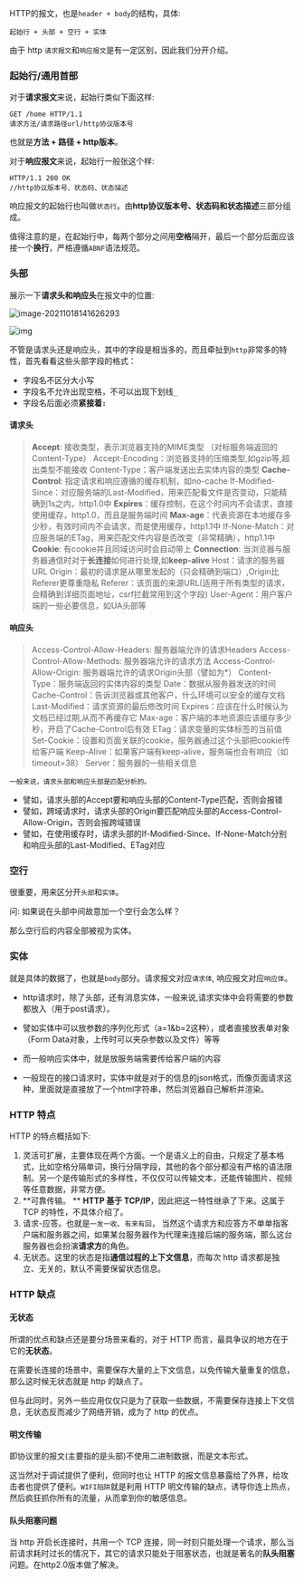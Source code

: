  HTTP的报文，也是`header + body`的结构，具体:

```
起始行 + 头部 + 空行 + 实体
```

由于 http `请求报文`和`响应报文`是有一定区别，因此我们分开介绍。

### 起始行/通用首部

对于**请求报文**来说，起始行类似下面这样:

```
GET /home HTTP/1.1
请求方法/请求路径url/http协议版本号
```

也就是**方法 + 路径 + http版本**。

对于**响应报文**来说，起始行一般张这个样:

```
HTTP/1.1 200 OK
//http协议版本号、状态码、状态描述
```

响应报文的起始行也叫做`状态行`。由**http协议版本号、状态码和状态描述**三部分组成。

值得注意的是，在起始行中，每两个部分之间用**空格**隔开，最后一个部分后面应该接一个**换行**，严格遵循`ABNF`语法规范。

### 头部

展示一下**请求头和响应头**在报文中的位置:

![image-20211018141626293](https://gitee.com/p_pj/pig/raw/master/img/image-20211018141626293.png)

![img](https://gitee.com/p_pj/pig/raw/master/img/170ffd62af8538e4~tplv-t2oaga2asx-watermark.awebp)

不管是请求头还是响应头，其中的字段是相当多的，而且牵扯到`http`非常多的特性，首先看看这些头部字段的格式：

- 字段名不区分大小写
- 字段名不允许出现空格，不可以出现下划线`_`
- 字段名后面必须**紧接着`:`**

#### 请求头

> **Accept**: 接收类型，表示浏览器支持的MIME类型
> （对标服务端返回的Content-Type）
> Accept-Encoding：浏览器支持的压缩类型,如gzip等,超出类型不能接收
> Content-Type：客户端发送出去实体内容的类型
> **Cache-Control**: 指定请求和响应遵循的缓存机制，如no-cache
> If-Modified-Since：对应服务端的Last-Modified，用来匹配看文件是否变动，只能精确到1s之内，http1.0中
> **Expires**：缓存控制，在这个时间内不会请求，直接使用缓存，http1.0，而且是服务端时间
> **Max-age**：代表资源在本地缓存多少秒，有效时间内不会请求，而是使用缓存，http1.1中
> If-None-Match：对应服务端的ETag，用来匹配文件内容是否改变（非常精确），http1.1中
> **Cookie**: 有cookie并且同域访问时会自动带上
> **Connection**: 当浏览器与服务器通信时对于**长连接**如何进行处理,如**keep-alive**
> Host：请求的服务器URL
> Origin：最初的请求是从哪里发起的（只会精确到端口）,Origin比Referer更尊重隐私
> Referer：该页面的来源URL(适用于所有类型的请求，会精确到详细页面地址，csrf拦截常用到这个字段)
> User-Agent：用户客户端的一些必要信息，如UA头部等

#### 响应头

> Access-Control-Allow-Headers: 服务器端允许的请求Headers
> Access-Control-Allow-Methods: 服务器端允许的请求方法
> Access-Control-Allow-Origin: 服务器端允许的请求Origin头部（譬如为*）
> Content-Type：服务端返回的实体内容的类型
> Date：数据从服务器发送的时间
> Cache-Control：告诉浏览器或其他客户，什么环境可以安全的缓存文档
> Last-Modified：请求资源的最后修改时间
> Expires：应该在什么时候认为文档已经过期,从而不再缓存它
> Max-age：客户端的本地资源应该缓存多少秒，开启了Cache-Control后有效
> ETag：请求变量的实体标签的当前值
> Set-Cookie：设置和页面关联的cookie，服务器通过这个头部把cookie传给客户端
> Keep-Alive：如果客户端有keep-alive，服务端也会有响应（如timeout=38）
> Server：服务器的一些相关信息

`一般来说，请求头部和响应头部是匹配分析的。`

- 譬如，请求头部的Accept要和响应头部的Content-Type匹配，否则会报错
- 譬如，跨域请求时，请求头部的Origin要匹配响应头部的Access-Control-Allow-Origin，否则会报跨域错误
- 譬如，在使用缓存时，请求头部的If-Modified-Since、If-None-Match分别和响应头部的Last-Modified、ETag对应

### 空行

很重要，用来区分开`头部`和`实体`。

问: 如果说在头部中间故意加一个空行会怎么样？

那么空行后的内容全部被视为实体。

### 实体

就是具体的数据了，也就是`body`部分。请求报文对应`请求体`, 响应报文对应`响应体`。

- http请求时，除了头部，还有消息实体，一般来说,请求实体中会将需要的参数都放入（用于post请求）。

- 譬如实体中可以放参数的序列化形式（a=1&b=2这种），或者直接放表单对象（Form Data对象，上传时可以夹杂参数以及文件）等等
- 而一般响应实体中，就是放服务端需要传给客户端的内容
- 一般现在的接口请求时，实体中就是对于的信息的json格式，而像页面请求这种，里面就是直接放了一个html字符串，然后浏览器自己解析并渲染。

### HTTP 特点

HTTP 的特点概括如下:

1. 灵活可扩展，主要体现在两个方面。一个是语义上的自由，只规定了基本格式，比如空格分隔单词，换行分隔字段，其他的各个部分都没有严格的语法限制。另一个是传输形式的多样性，不仅仅可以传输文本，还能传输图片、视频等任意数据，非常方便。
2. **可靠传输。 ** **HTTP 基于 TCP/IP**，因此把这一特性继承了下来。这属于 TCP 的特性，不具体介绍了。
3. 请求-应答。也就是`一发一收`、`有来有回`， 当然这个请求方和应答方不单单指客户端和服务器之间，如果某台服务器作为代理来连接后端的服务端，那么这台服务器也会扮演**请求方**的角色。
4. 无状态。这里的状态是指**通信过程的上下文信息**，而每次 http 请求都是独立、无关的，默认不需要保留状态信息。

### HTTP 缺点

#### 无状态

所谓的优点和缺点还是要分场景来看的，对于 HTTP 而言，最具争议的地方在于它的**无状态**。

在需要长连接的场景中，需要保存大量的上下文信息，以免传输大量重复的信息，那么这时候无状态就是 http 的缺点了。

但与此同时，另外一些应用仅仅只是为了获取一些数据，不需要保存连接上下文信息，无状态反而减少了网络开销，成为了 http 的优点。

#### 明文传输

即协议里的报文(主要指的是头部)不使用二进制数据，而是文本形式。

这当然对于调试提供了便利，但同时也让 HTTP 的报文信息暴露给了外界，给攻击者也提供了便利。`WIFI陷阱`就是利用 HTTP 明文传输的缺点，诱导你连上热点，然后疯狂抓你所有的流量，从而拿到你的敏感信息。

#### 队头阻塞问题

当 http 开启长连接时，共用一个 TCP 连接，同一时刻只能处理一个请求，那么当前请求耗时过长的情况下，其它的请求只能处于阻塞状态，也就是著名的**队头阻塞**问题。在http2.0版本做了解决。


